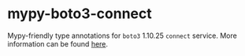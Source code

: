 # mypy-boto3-connect

Mypy-friendly type annotations for `boto3` 1.10.25 `connect` service.
More information can be found [here](https://github.com/vemel/mypy_boto3).